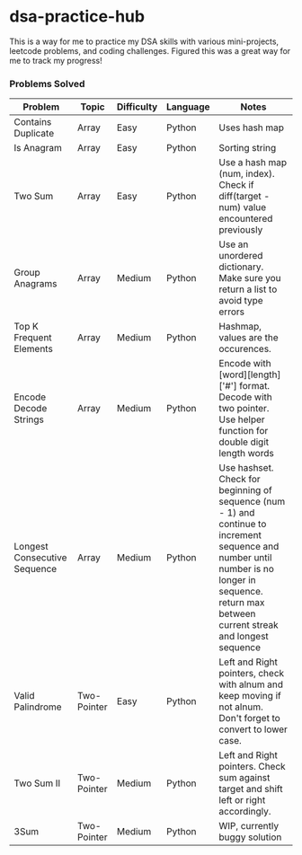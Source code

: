 # dsa-practice-hub
This is a way for me to practice my DSA skills with various mini-projects, leetcode problems, and coding challenges.
Figured this was a great way for me to track my progress!


### Problems Solved
|       Problem      | Topic | Difficulty | Language | Notes |
|--------------------|-------|------------|----------|-------|
| Contains Duplicate | Array |    Easy    |  Python  | Uses hash map |
| Is Anagram | Array |    Easy    |  Python  | Sorting string |
| Two Sum | Array | Easy | Python | Use a hash map (num, index). Check if diff(target - num) value encountered previously |
| Group Anagrams | Array | Medium | Python | Use an unordered dictionary. Make sure you return a list to avoid type errors |
| Top K Frequent Elements | Array | Medium | Python | Hashmap, values are the occurences. |
| Encode Decode Strings | Array | Medium | Python | Encode with [word][length]['#'] format. Decode with two pointer. Use helper function for double digit length words |
| Longest Consecutive Sequence | Array | Medium | Python | Use hashset. Check for beginning of sequence (num - 1) and continue to increment sequence and number until number is no longer in sequence. return max between current streak and longest sequence |
| Valid Palindrome | Two-Pointer | Easy | Python | Left and Right pointers, check with alnum and keep moving if not alnum. Don't forget to convert to lower case. |
| Two Sum II | Two-Pointer | Medium | Python | Left and Right pointers. Check sum against target and shift left or right accordingly. |
| 3Sum | Two-Pointer | Medium | Python | WIP, currently buggy solution | 